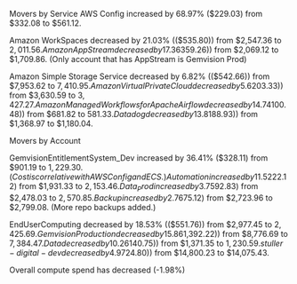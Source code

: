 Movers by Service
AWS Config increased by 68.97% ($229.03) from $332.08 to $561.12.

Amazon WorkSpaces decreased by 21.03% (($535.80)) from $2,547.36 to $2,011.56.
AmazonAppStream decreased by 17.36% (($359.26)) from $2,069.12 to $1,709.86. (Only account that has AppStream is Gemvision Prod)

Amazon Simple Storage Service decreased by 6.82% (($542.66)) from $7,953.62 to $7,410.95. 
Amazon Virtual Private Cloud decreased by 5.6% (($203.33)) from $3,630.59 to $3,427.27.
Amazon Managed Workflows for Apache Airflow decreased by 14.74% (($100.48)) from $681.82 to $581.33.
Datadog decreased by 13.8% (($188.93)) from $1,368.97 to $1,180.04.

Movers by Account

GemvisionEntitlementSystem_Dev increased by 36.41% ($328.11) from $901.19 to $1,229.30. (Cost is correlative with AWS Config and ECS.)
Automation increased by 11.5% ($222.12) from $1,931.33 to $2,153.46.
Data_Prod increased by 3.75% ($92.83) from $2,478.03 to $2,570.85.
Backup increased by 2.76% ($75.12) from $2,723.96 to $2,799.08. (More repo backups added.)

EndUserComputing decreased by 18.53% (($551.76)) from $2,977.45 to $2,425.69.
Gemvision Production decreased by 15.86% (($1,392.22)) from $8,776.69 to $7,384.47.
Data decreased by 10.26% (($140.75)) from $1,371.35 to $1,230.59.
stuller-digital-dev decreased by 4.9% (($724.80)) from $14,800.23 to $14,075.43.

Overall compute spend has decreased (-1.98%)
